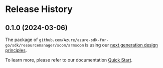 # Release History

## 0.1.0 (2024-03-06)

The package of `github.com/Azure/azure-sdk-for-go/sdk/resourcemanager/scom/armscom` is using our [next generation design principles](https://azure.github.io/azure-sdk/general_introduction.html).

To learn more, please refer to our documentation [Quick Start](https://aka.ms/azsdk/go/mgmt).